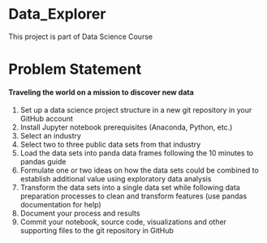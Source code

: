 # Data_Explorer
This project is part of Data Science Course
# Problem Statement
#### Traveling the world on a mission to discover new data
1. Set up a data science project structure in a new git repository in your GitHub account
2. Install Jupyter notebook prerequisites (Anaconda, Python, etc.)
3. Select an industry
4. Select two to three public data sets from that industry
5. Load the data sets into panda data frames following the 10 minutes to pandas guide
6. Formulate one or two ideas on how the data sets could be combined to establish additional value using exploratory data analysis
7. Transform the data sets into a single data set while following data preparation processes to clean and transform features (use pandas documentation for help)
8. Document your process and results
9. Commit your notebook, source code, visualizations and other supporting files to the git repository in GitHub

